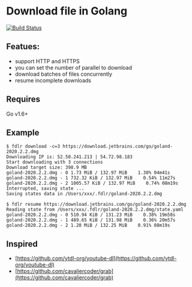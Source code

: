 Download file in Golang
==================

[![Build Status](https://github.com/zion-chuu/fdlr/actions/workflows/go.yml/badge.svg?branch=main)](https://github.com/zion-chuu/fdlr/actions)

## Featues:
* support HTTP and HTTPS
* you can set the number of parallel to download
* download batches of files concurrently
* resume incomplete downloads

## Requires
Go v1.6+

## Example
```
$ fdlr download -c=3 https://download.jetbrains.com/go/goland-2020.2.2.dmg
Downloading IP is: 52.50.241.213 | 54.72.98.183
Start downloading with 3 connections 
Download target size: 398.9 MB
goland-2020.2.2.dmg - 0 1.73 MiB / 132.97 MiB    1.30% 04m41s                                          
goland-2020.2.2.dmg - 1 732.32 KiB / 132.97 MiB    0.54% 11m27s                                        
goland-2020.2.2.dmg - 2 1005.57 KiB / 132.97 MiB    0.74% 08m19s                                       
Interrupted, saving state ... 
Saving states data in /Users/xxx/.fdlr/goland-2020.2.2.dmg
```

```
$ fdlr resume https://download.jetbrains.com/go/goland-2020.2.2.dmg
Reading state from /Users/xxx/.fdlr/goland-2020.2.2.dmg/state.yaml
goland-2020.2.2.dmg - 0 510.94 KiB / 131.23 MiB    0.38% 19m58s                                        
goland-2020.2.2.dmg - 1 489.65 KiB / 131.98 MiB    0.36% 20m57s                                        
goland-2020.2.2.dmg - 2 1.20 MiB / 132.25 MiB    0.91% 08m19s
```

## Inspired
- [https://github.com/ytdl-org/youtube-dl](https://github.com/ytdl-org/youtube-dl)
- [https://github.com/cavaliercoder/grab](https://github.com/cavaliercoder/grab)
